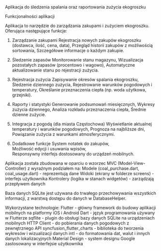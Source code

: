 Aplikacja do śledzenia spalania oraz raportowania zużycia ekogroszku

Funkcjonalności aplikacji

Aplikacja to narzędzie do zarządzania zakupami i zużyciem ekogroszku. Oferująca następujące funkcje:

1. Zarządzanie zakupami
Rejestracja nowych zakupów ekogroszku (dostawca, ilość, cena, data), 
Przegląd historii zakupów z możliwością sortowania,
Szczegółowe informacje o każdym zakupie. 

2. Śledzenie zapasów
Monitorowanie stanu magazynu, 
Wizualizacja pozostałych zapasów (procentowo i wagowo), 
Automatyczne aktualizowanie stanu po rejestracji zużycia.

3. Rejestracja zużycia
Zapisywanie okresów spalania ekogroszku, 
Śledzenie dziennego zużycia, 
Rejestrowanie warunków pogodowych i temperatury, 
Określanie przeznaczenia ciepła (np. woda użytkowa, grzejniki). 

4. Raporty i statystyki
Generowanie podsumowań miesięcznych, 
Wykresy zużycia dziennego, 
Analiza rozkładu przeznaczenia ciepła, 
Średnie dzienne zużycie.

5. Integracja z pogodą (dla miasta Częstochowa)
Wyświetlanie aktualnej temperatury i warunków pogodowych, 
Prognoza na najbliższe dni, 
Powiązanie zużycia z warunkami atmosferycznymi.

6. Dodatkowe funkcje
System notatek do zakupów,  
Możliwość edycji i usuwania wpisów,  
Responsywny interfejs dostosowany do urządzeń mobilnych.


Aplikacja została zbudowana w oparciu o wzorzec MVC (Model-View-Controller) z wyraźnym podziałem na:
Modele (coal_purchase.dart, coal_usage.dart) - reprezentują dane
Widoki (ekrany w folderze screens) - interfejs użytkownika
Kontrolery (logika w stanach widgetów) - zarządzają przepływem danych

Baza danych SQLite jest używana do trwałego przechowywania wszystkich informacji, z warstwą dostępu do danych w DatabaseHelper.

Wykorzystane technologie:
Flutter - główny framework do budowy aplikacji mobilnych na platformy iOS i Android
Dart - język programowania używany w Flutterze
sqflite - plugin do obsługi bazy danych SQLite na urządzeniach mobilnych
HTTP Client - do pobierania danych pogodowych z zewnętrznego API
syncfusion_flutter_charts - biblioteka do tworzenia wykresów i wizualizacji danych
intl - do formatowania dat, walut i innych danych lokalizacyjnych
Material Design - system designu Google zastosowany w interfejsie użytkownika
